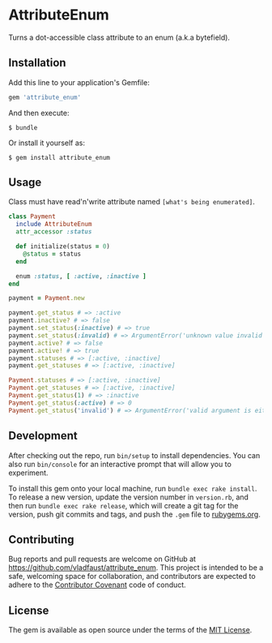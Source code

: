 # AttributeEnum

Turns a dot-accessible class attribute to an enum (a.k.a bytefield).

## Installation

Add this line to your application's Gemfile:

```ruby
gem 'attribute_enum'
```

And then execute:

    $ bundle

Or install it yourself as:

    $ gem install attribute_enum

## Usage

Class must have read'n'write attribute named `[what's being enumerated]`.

```ruby
class Payment
  include AttributeEnum
  attr_accessor :status

  def initialize(status = 0)
    @status = status
  end

  enum :status, [ :active, :inactive ]
end

payment = Payment.new

payment.get_status # => :active
payment.inactive? # => false
payment.set_status(:inactive) # => true
payment.set_status(:invalid) # => ArgumentError('unknown value invalid')
payment.active? # => false
payment.active! # => true
payment.statuses # => [:active, :inactive]
payment.get_statuses # => [:active, :inactive]

Payment.statuses # => [:active, :inactive]
Payment.get_statuses # => [:active, :inactive]
Payment.get_status(1) # => :inactive
Payment.get_status(:active) # => 0
Payment.get_status('invalid') # => ArgumentError('valid argument is either Fixnum or Symbol')

```

## Development

After checking out the repo, run `bin/setup` to install dependencies. You can also run `bin/console` for an interactive prompt that will allow you to experiment.

To install this gem onto your local machine, run `bundle exec rake install`. To release a new version, update the version number in `version.rb`, and then run `bundle exec rake release`, which will create a git tag for the version, push git commits and tags, and push the `.gem` file to [rubygems.org](https://rubygems.org).

## Contributing

Bug reports and pull requests are welcome on GitHub at https://github.com/vladfaust/attribute_enum. This project is intended to be a safe, welcoming space for collaboration, and contributors are expected to adhere to the [Contributor Covenant](http://contributor-covenant.org) code of conduct.


## License

The gem is available as open source under the terms of the [MIT License](http://opensource.org/licenses/MIT).

